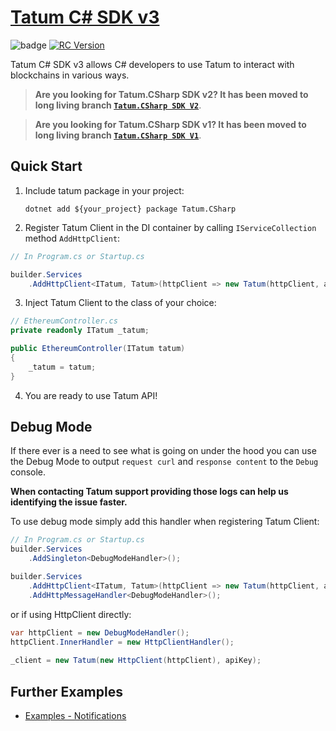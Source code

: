 # [Tatum C# SDK v3](http://tatum.com/)

![badge](https://img.shields.io/endpoint?url=https://gist.githubusercontent.com/Smrecz/7c96c30e8017c8dfb57b88e323f8114b/raw/csharp-sdk-test-summary.json)
[![RC Version](https://github.com/tatumio/tatum-csharp/actions/workflows/developRelease.yml/badge.svg?branch=develop)](https://github.com/tatumio/tatum-csharp/actions/workflows/dotnet.yml)

Tatum C# SDK v3 allows C# developers to use Tatum to interact with blockchains in various ways.

> **Are you looking for Tatum.CSharp SDK v2? It has been moved to long living branch [`Tatum.CSharp SDK V2`](https://github.com/tatumio/tatum-csharp/tree/v2)**.

> **Are you looking for Tatum.CSharp SDK v1? It has been moved to long living branch [`Tatum.CSharp SDK V1`](https://github.com/tatumio/tatum-csharp/tree/v1)**.

## Quick Start

1. Include tatum package in your project:

   `dotnet add ${your_project} package Tatum.CSharp`

2. Register Tatum Client in the DI container by calling `IServiceCollection` method `AddHttpClient`:

```cs
// In Program.cs or Startup.cs

builder.Services
    .AddHttpClient<ITatum, Tatum>(httpClient => new Tatum(httpClient, apiKey));
```
3. Inject Tatum Client to the class of your choice:

```cs
// EthereumController.cs
private readonly ITatum _tatum;

public EthereumController(ITatum tatum)
{
    _tatum = tatum;
}
```

4. You are ready to use Tatum API!

## Debug Mode

If there ever is a need to see what is going on under the hood you can use the Debug Mode to output `request curl` and `response content` to the `Debug` console.

**When contacting Tatum support providing those logs can help us identifying the issue faster.**

To use debug mode simply add this handler when registering Tatum Client:
```cs
// In Program.cs or Startup.cs
builder.Services
    .AddSingleton<DebugModeHandler>();

builder.Services
    .AddHttpClient<ITatum, Tatum>(httpClient => new Tatum(httpClient, apiKey))
    .AddHttpMessageHandler<DebugModeHandler>();
```

or if using HttpClient directly:
```cs
var httpClient = new DebugModeHandler();
httpClient.InnerHandler = new HttpClientHandler();
        
_client = new Tatum(new HttpClient(httpClient), apiKey);
```

## Further Examples

- [Examples - Notifications](Examples/Notifications/TatumNotifications.cs)